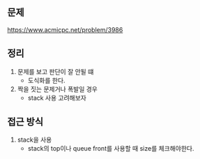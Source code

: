 ## 문제 
https://www.acmicpc.net/problem/3986

## 정리
1. 문제를 보고 판단이 잘 안될 떄
    - 도식화를 한다. 
2. 짝을 짓는 문제거나 폭발일 경우
    - stack 사용 고려해보자

## 접근 방식
1. stack을 사용
    - stack의 top이나 queue front를 사용할 때 size를 체크해야한다.